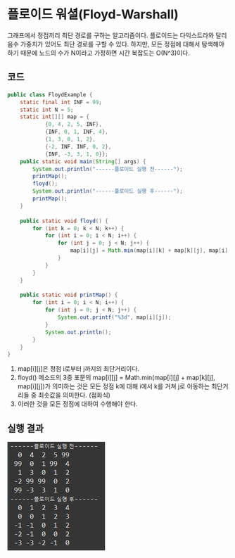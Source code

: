 # 플로이드 워셜(Floyd-Warshall)

그래프에서 정점끼리 최단 경로를 구하는 알고리즘이다. 플로이드는 다익스트라와 달리 음수 가중치가 있어도 최단 경로를 구할 수 있다. 하지만, 모든 정점에 대해서 탐색해야 하기 때문에 노드의 수가 N이라고 가정하면 시간 복잡도는 O(N^3)이다.

## 코드

```java
public class FloydExample {
	static final int INF = 99;
	static int N = 5;
	static int[][] map = {
			{0, 4, 2, 5, INF},
			{INF, 0, 1, INF, 4},
			{1, 3, 0, 1, 2},
			{-2, INF, INF, 0, 2},
			{INF, -3, 3, 1, 0}};
	public static void main(String[] args) {
		System.out.println("------플로이드 실행 전------");
		printMap();
		floyd();
		System.out.println("------플로이드 실행 후------");
		printMap();
	}
	
	public static void floyd() {
		for (int k = 0; k < N; k++) {
			for (int i = 0; i < N; i++) {
				for (int j = 0; j < N; j++) {
					map[i][j] = Math.min(map[i][k] + map[k][j], map[i][j]);
				}
			}
		}
	}
	
	public static void printMap() {
		for (int i = 0; i < N; i++) {
			for (int j = 0; j < N; j++) {
				System.out.printf("%3d", map[i][j]);
			}
			System.out.println();
		}
	}
}
```

1. map\[i]\[j]은 정점 i로부터 j까지의 최단거리이다.
2. floyd() 메소드의 3중 포문의 map\[i]\[j] = Math.min(map\[i]\[j] + map\[k]\[j], map\[i]\[j])가 의미하는 것은 모든 정점 k에 대해 i에서 k를 거쳐 j로 이동하는 최단거리들 중 최솟값을 의미한다. (점화식)
3. 이러한 것을 모든 정점에 대하여 수행해야 한다.

## 실행 결과

![](../../images/floyd.jpg)

